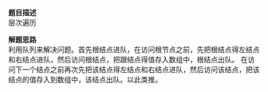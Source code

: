 **题目描述**  
层次遍历  

**解题思路**  
利用队列来解决问题。首先根结点进队，在访问根节点之前，先把根结点得左结点和右结点进队，然后访问根结点，把跟结点得值存入数组中，根结点出队。
在访问下一个结点之前再次先把该结点得左结点和右结点进队，然后访问该结点，把该结点的值存入到数组中，该结点出队。以此类推。
